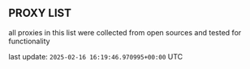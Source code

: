 ## PROXY LIST

all proxies in this list were collected from open sources and tested for functionality

last update: `2025-02-16 16:19:46.970995+00:00` UTC